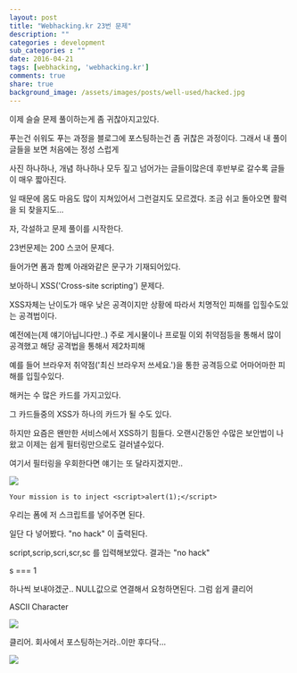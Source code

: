 ```yaml
---
layout: post
title: "Webhacking.kr 23번 문제"
description: ""
categories : development
sub_categories : ""
date: 2016-04-21
tags: [webhacking, 'webhacking.kr']
comments: true
share: true
background_image: /assets/images/posts/well-used/hacked.jpg
---
```


이제 슬슬 문제 풀이하는게 좀 귀찮아지고있다.

푸는건 쉬워도 푸는 과정을 블로그에 포스팅하는건 좀 귀찮은 과정이다. 그래서 내 풀이글들을 보면 처음에는 정성 스럽게

사진 하나하나, 개념 하나하나 모두 짚고 넘어가는 글들이많은데 후반부로 갈수록 글들이 매우 짧아진다.

일 때문에 몸도 마음도 많이 지쳐있어서 그런걸지도 모르겠다. 조금 쉬고 돌아오면 활력을 되 찾을지도...

자, 각설하고 문제 풀이를 시작한다.

  

23번문제는 200 스코어 문제다.

들어가면 폼과 함꼐 아래와같은 문구가 기재되어있다.

보아하니 XSS('Cross-site scripting') 문제다.

XSS자체는 난이도가 매우 낮은 공격이지만 상황에 따라서 치명적인 피해를 입힐수도있는 공격법이다.

예전에는(제 얘기아닙니다만..) 주로 게시물이나 프로필 이외 취약점등을 통해서 많이 공격했고 해당 공격법을 통해서 제2차피해

예를 들어 브라우저 취약점('최신 브라우저 쓰세요.')을 통한 공격등으로 어마어마한 피해를 입힐수있다.

  

해커는 수 많은 카드를 가지고있다.

그 카드들중의 XSS가 하나의 카드가 될 수도 있다.

하지만 요즘은 왠만한 서비스에서 XSS하기 힘들다. 오랜시간동안 수많은 보안법이 나왔고 이제는 쉽게 필터링만으로도 걸러낼수있다.

여기서 필터링을 우회한다면 얘기는 또 달라지겠지만..

  

  

  

![](/assets/images/posts/597/2208704F571898F016BCA4.PNG)

  

  

  

`Your mission is to inject <script>alert(1);</script>`

  

우리는 폼에 저 스크립트를 넣어주면 된다.

일단 다 넣어봤다. "no hack" 이 출력된다.

script,scrip,scri,scr,sc 를 입력해보았다. 결과는 "no hack"

s === 1

하나씩 보내야겠군.. NULL값으로 연결해서 요청하면된다. 그럼 쉽게 클리어

  

ASCII Character

  

![](/assets/images/posts/597/215761505718A0A223DDD5.PNG)

  

  

  

  

클리어. 회사에서 포스팅하는거라..이만 후다닥...

  

![](/assets/images/posts/597/2133874A57189D6E2E0AF4.PNG)

  


